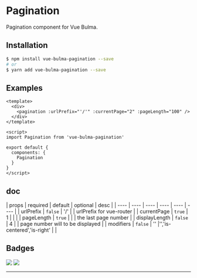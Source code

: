 # Pagination

Pagination component for Vue Bulma.

## Installation

```sh
$ npm install vue-bulma-pagination --save
# or
$ yarn add vue-bulma-pagination --save
```

## Examples

```vue
<template>
  <div>
    <pagination :urlPrefix="'/'" :currentPage="2" :pageLength="100" /> 
  </div>
</template>

<script>
import Pagination from 'vue-bulma-pagination'

export default {
  components: {
    Pagination
  }
}
</script>
```
## doc

|  props    |  required   |   default   |  optional    |  desc | 
| ---- | ---- | ---- | ---- | ---- | ---- |
|  urlPrefix    |  `false`    |   '/'   |    |  urlPrefix for vue-router  |
|  currentPage   |   `true`   |  1  |    |    |
|  pageLength  |   `true`   |    |    | the last page number  |
|  displayLength  |   `false`   |   4   |    | page number will to be displayed |
|  modifiers  |  `false`   |   ''   |'','is-centered','is-right' |  |


## Badges

![](https://img.shields.io/badge/license-MIT-blue.svg)
![](https://img.shields.io/badge/status-dev-yellow.svg)

---

